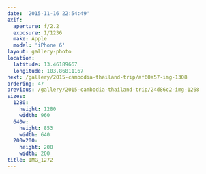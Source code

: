 ```yaml
---
date: '2015-11-16 22:54:49'
exif:
  aperture: f/2.2
  exposure: 1/1236
  make: Apple
  model: 'iPhone 6'
layout: gallery-photo
location:
  latitude: 13.46189667
  longitude: 103.86811167
next: /gallery/2015-cambodia-thailand-trip/af60a57-img-1308
ordering: 47
previous: /gallery/2015-cambodia-thailand-trip/24d86c2-img-1268
sizes:
  1280:
    height: 1280
    width: 960
  640w:
    height: 853
    width: 640
  200x200:
    height: 200
    width: 200
title: IMG_1272
---
```


